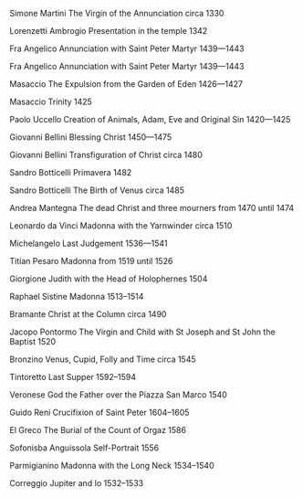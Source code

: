 Simone Martini
The Virgin of the Annunciation
circa 1330

Lorenzetti Ambrogio
Presentation in the temple
1342

Fra Angelico
Annunciation with Saint Peter Martyr
1439—1443

Fra Angelico
Annunciation with Saint Peter Martyr
1439—1443

Masaccio
The Expulsion from the Garden of Eden
1426—1427

Masaccio
Trinity
1425

Paolo Uccello
Creation of Animals, Adam, Eve and Original Sin
1420—1425

Giovanni Bellini
Blessing Christ
1450—1475

Giovanni Bellini
Transfiguration of Christ
circa 1480

Sandro Botticelli
Primavera
1482

Sandro Botticelli
The Birth of Venus
circa 1485

Andrea Mantegna
The dead Christ and three mourners
from 1470 until 1474

Leonardo da Vinci
Madonna with the Yarnwinder
circa 1510

Michelangelo
Last Judgement
1536—1541

Titian
Pesaro Madonna
from 1519 until 1526

Giorgione
Judith with the Head of Holophernes
1504

Raphael
Sistine Madonna
1513–1514

Bramante
Christ at the Column
circa 1490

Jacopo Pontormo
The Virgin and Child with St Joseph and St John the Baptist
1520

Bronzino
Venus, Cupid, Folly and Time
circa 1545

Tintoretto
Last Supper
1592–1594

Veronese
God the Father over the Piazza San Marco
1540

Guido Reni
Crucifixion of Saint Peter
1604–1605

El Greco
The Burial of the Count of Orgaz
1586

Sofonisba Anguissola
Self-Portrait
1556

Parmigianino
Madonna with the Long Neck
1534–1540

Correggio
Jupiter and Io
1532–1533